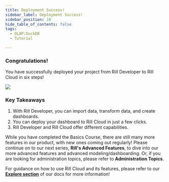 ```yaml
---
title: Deployment Success!
sidebar_label: Deployment Success!
sidebar_position: 10
hide_table_of_contents: false
tags:
  - OLAP:DuckDB
  - Tutorial

---
```


### Congratulations!

You have successfully deployed your project from Rill Developer to Rill Cloud in six steps!

<img src = '/img/tutorials/rill-basics/rill-cloud-success.png' class='rounded-gif' />
<br />



### Key Takeaways

1. With Rill Developer, you can import data, transform data, and create dashboards.
2. You can deploy your dashboard to Rill Cloud in just a few clicks.
3. Rill Developer and Rill Cloud offer different capabilities.


While you have completed the Basics Course, there are still many more features in our product, with new ones coming out regularly! Please continue on to our next series, **Rill's Advanced Features**, to dive into our more advanced features and advanced modeling/dashboarding. Or, if you are looking for administration topics, please refer to **Administration Topics**.

For guidance on how to use Rill Cloud and its features, please refer to our [**Explore section**](https://docs.rilldata.com/explore/dashboard-101) of our docs for more information!


